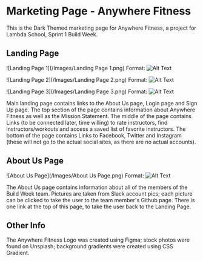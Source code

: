 # Marketing Page - Anywhere Fitness

This is the Dark Themed marketing page for Anywhere Fitness, a project for Lambda School, Sprint 1 Build Week.

## Landing Page

![Landing Page 1](/Images/Landing Page 1.png)
Format: ![Alt Text](url)

![Landing Page 2](/Images/Landing Page 2.png)
Format: ![Alt Text](url)

![Landing Page 3](/Images/Landing Page 3.png)
Format: ![Alt Text](url)

Main landing page contains links to the About Us page, Login page and Sign Up page.  The top section of the page contains information about Anywhere Fitness as well as the Mission Statement.  The middle of the page contains Links (to be connected later, time willing) to rate instructors, find instructors/workouts and access a saved list of favorite instructors.  The bottom of the page contains Links to Facebook, Twitter and Instagram (these will not go to the actual social sites, as there are no actual accounts).

## About Us Page

![About Us Page](/Images/About Us Page.png)
Format: ![Alt Text](url)

The About Us page contains information about all of the members of the Build Week team.  Pictures are taken from Slack account pics; each picture can be clicked to take the user to the team member's Github page.  There is one link at the top of this page, to take the user back to the Landing Page.

## Other Info

The Anywhere Fitness Logo was created using Figma; stock photos were found on Unsplash; background gradients were created using CSS Gradient.